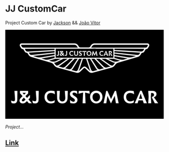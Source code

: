 # JJ CustomCar
Project Custom Car by <a href="https://www.instagram.com/jacksonschirigatti">Jackson</a> &amp;&amp; <a href="">João Vitor</a>

<img style="filter: invert()" src="images/page/jj-custom-car.png">

<i>Project...</i>

<h2><a href="https://jacksonfagundes2007.github.io/customcar/">Link</a></h2>


